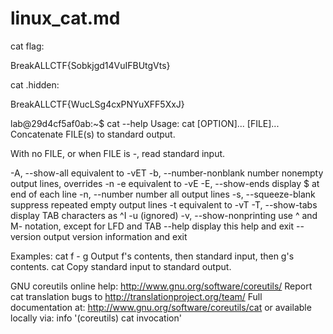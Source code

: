 # linux_cat.md 



cat flag: 

BreakALLCTF{Sobkjgd14VuIFBUtgVts}


cat .hidden:

BreakALLCTF{WucLSg4cxPNYuXFF5XxJ}



lab@29d4cf5af0ab:~$ cat --help
Usage: cat [OPTION]... [FILE]...
Concatenate FILE(s) to standard output.

With no FILE, or when FILE is -, read standard input.

  -A, --show-all           equivalent to -vET
  -b, --number-nonblank    number nonempty output lines, overrides -n
  -e                       equivalent to -vE
  -E, --show-ends          display $ at end of each line
  -n, --number             number all output lines
  -s, --squeeze-blank      suppress repeated empty output lines
  -t                       equivalent to -vT
  -T, --show-tabs          display TAB characters as ^I
  -u                       (ignored)
  -v, --show-nonprinting   use ^ and M- notation, except for LFD and TAB
      --help     display this help and exit
      --version  output version information and exit

Examples:
  cat f - g  Output f's contents, then standard input, then g's contents.
  cat        Copy standard input to standard output.

GNU coreutils online help: <http://www.gnu.org/software/coreutils/>
Report cat translation bugs to <http://translationproject.org/team/>
Full documentation at: <http://www.gnu.org/software/coreutils/cat>
or available locally via: info '(coreutils) cat invocation'
